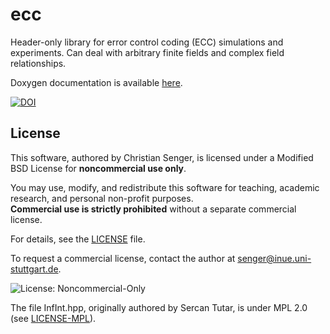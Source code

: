 # ecc
Header-only library for error control coding (ECC) simulations and experiments. Can deal with arbitrary finite fields and complex field relationships.

Doxygen documentation is available <a href="https://christiansenger.github.io/ecc/">here</a>.

<a href="https://doi.org/10.5281/zenodo.15685869"><img src="https://zenodo.org/badge/1003774077.svg" alt="DOI"></a>

## License

This software, authored by Christian Senger, is licensed under a Modified BSD License for **noncommercial use only**.

You may use, modify, and redistribute this software for teaching, academic research, and personal non-profit purposes.  
**Commercial use is strictly prohibited** without a separate commercial license.

For details, see the [LICENSE](./LICENSE) file.

To request a commercial license, contact the author at [senger@inue.uni-stuttgart.de](mailto:senger@inue.uni-stuttgart.de).

![License: Noncommercial-Only](https://img.shields.io/badge/license-noncommercial--only-red)

The file InfInt.hpp, originally authored by Sercan Tutar, is under MPL 2.0 (see [LICENSE-MPL](./LICENSE-MPL)).

